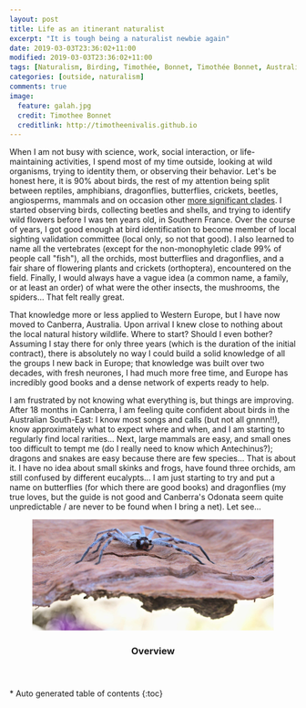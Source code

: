 ```yaml
---
layout: post
title: Life as an itinerant naturalist
excerpt: "It is tough being a naturalist newbie again"
date: 2019-03-03T23:36:02+11:00
modified: 2019-03-03T23:36:02+11:00
tags: [Naturalism, Birding, Timothée, Bonnet, Timothée Bonnet, Australia, Birds, birdwatching, orchids, insects, herpethology, reptiles, amphibians, mammals, flowers, outside, outdoor]
categories: [outside, naturalism]
comments: true
image:
  feature: galah.jpg
  credit: Timothee Bonnet
  creditlink: http://timotheenivalis.github.io
---
```


When I am not busy with science, work, social interaction, or life-maintaining activities, I spend most of my time outside, looking at wild organisms, trying to identity them, or observing their behavior. Let's be honest here, it is 90% about birds, the rest of my attention being split between reptiles, amphibians, dragonflies, butterflies, crickets, beetles, angiosperms, mammals and on occasion other [more significant clades](http://www.onezoom.org/life/@Euryarchaeota=635958?vis=spiral#x378,y409,w0.5319).
I started observing birds, collecting beetles and shells, and trying to identify wild flowers before I was ten years old, in Southern France. Over the course of years, I got good enough at bird identification to become member of local sighting validation committee (local only, so not that good). I also learned to name all the vertebrates (except for the non-monophyletic clade 99% of people call "fish"), all the orchids, most butterflies and dragonflies, and a fair share of flowering plants and crickets (orthoptera), encountered on the field. Finally, I would always have a vague idea (a common name, a family, or at least an order) of what were the other insects, the mushrooms, the spiders... That felt really great.

That knowledge more or less applied to Western Europe, but I have now moved to Canberra, Australia. Upon arrival I knew close to nothing about the local natural history wildlife. Where to start? Should I even bother? Assuming I stay there for only three years (which is the duration of the initial contract), there is absolutely no way I could build a solid knowledge of all the groups I new back in Europe; that knowledge was built over two decades, with fresh neurones, I had much more free time, and Europe has incredibly good books and a dense network of experts ready to help. 

I am frustrated by not knowing what everything is, but things are improving. After 18 months in Canberra, I am feeling quite confident about birds in the Australian South-East: I know most songs and calls (but not all gnnnn!!), know approximately what to expect where and when, and I am starting to regularly find local rarities...
Next, large mammals are easy, and small ones too difficult to tempt me (do I really need to know which Antechinus?); dragons and snakes are easy because there are few species... 
That is about it. I have no idea about small skinks and frogs, have found three orchids, am still confused by different eucalypts... I am just starting to try and put a name on butterflies (for which there are good books) and dragonflies (my true loves, but the guide is not good and Canberra's Odonata seem quite unpredictable / are never to be found when I bring a net). Let see... 


<figure>
  <img src="/images/HuntmanSpider.jpg">
</figure>


<section id="table-of-contents" class="toc">
  <header>
    <h3>Overview</h3>
  </header>
<div id="drawer" markdown="1">
*  Auto generated table of contents
{:toc}
</div>
</section><!-- /#table-of-contents -->
